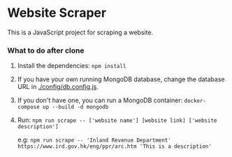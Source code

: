 # Website Scraper
This is a JavaScript project for scraping a website.

### What to do after clone
1. Install the dependencies: `npm install`
2. If you have your own running MongoDB database, change the database URL in [./config/db.config.js](./config/db.config.js).
3. If you don't have one, you can run a MongoDB container: `docker-compose up --build -d mongodb`
4. Run: `npm run scrape -- ['website name'] [website link] ['website description']`

    e.g: `npm run scrape -- 'Inland Revenue Department' https://www.ird.gov.hk/eng/ppr/arc.htm 'This is a description'`
